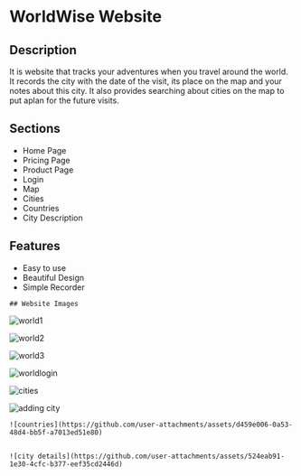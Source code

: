 # WorldWise Website

## Description

It is website that tracks your adventures when you travel around the world.
It records the city with the date of the visit, its place on the map and your notes about this city.
It also provides searching about cities on the map to put aplan for the future visits.

## Sections
- Home Page
- Pricing Page
- Product Page
-  Login
-   Map
-   Cities
-   Countries
-   City Description

  ## Features
  - Easy to use
  -  Beautiful Design
  -  Simple Recorder


    ## Website Images
    
    
  ![world1](https://github.com/user-attachments/assets/97a398a7-c4d6-4851-9d12-f23d3b5eceed)
    

  ![world2](https://github.com/user-attachments/assets/6007f1fc-6840-4463-9c3d-c8bec0060102)
    

   ![world3](https://github.com/user-attachments/assets/68182d79-38be-4829-9c6d-a3db8bfcd290)
    

  ![worldlogin](https://github.com/user-attachments/assets/9ee6a356-4ce8-44e1-a01d-719639021b63)
    
    
   ![cities](https://github.com/user-attachments/assets/49221568-d218-4524-a002-fb94dc4b2aa9)
    

   ![adding city](https://github.com/user-attachments/assets/d2bab7b1-f470-4c58-95fe-73029ba689be)
    

    ![countries](https://github.com/user-attachments/assets/d459e006-0a53-48d4-bb5f-a7013ed51e80)
    

    ![city details](https://github.com/user-attachments/assets/524eab91-1e30-4cfc-b377-eef35cd2446d)
    
    


